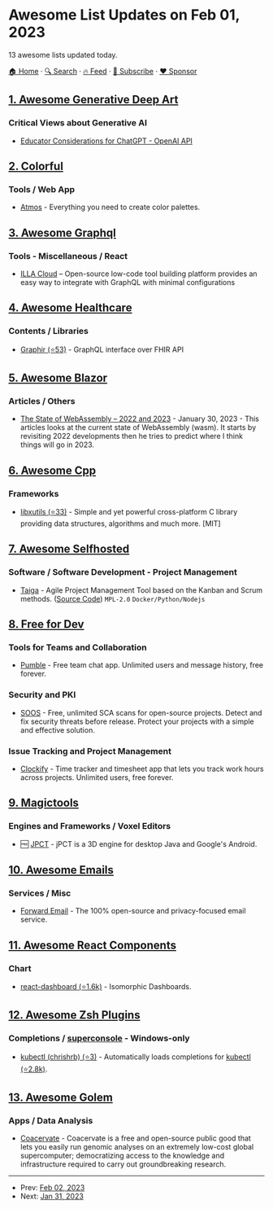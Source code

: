 # Awesome List Updates on Feb 01, 2023

13 awesome lists updated today.

[🏠 Home](/README.md) · [🔍 Search](https://www.trackawesomelist.com/search/) · [🔥 Feed](https://www.trackawesomelist.com/rss.xml) · [📮 Subscribe](https://trackawesomelist.us17.list-manage.com/subscribe?u=d2f0117aa829c83a63ec63c2f&id=36a103854c) · [❤️  Sponsor](https://github.com/sponsors/theowenyoung)



## [1. Awesome Generative Deep Art](/content/filipecalegario/awesome-generative-deep-art/README.md)

### Critical Views about Generative AI

*   [Educator Considerations for ChatGPT - OpenAI API](https://platform.openai.com/docs/chatgpt-education)

## [2. Colorful](/content/Siddharth11/Colorful/README.md)

### Tools / Web App

*   [Atmos](https://atmos.style/) - Everything you need to create color palettes.

## [3. Awesome Graphql](/content/chentsulin/awesome-graphql/README.md)

### Tools - Miscellaneous / React

*   [ILLA Cloud](https://www.illacloud.com/) – Open-source low-code tool building platform provides an easy way to integrate with GraphQL with minimal configurations

## [4. Awesome Healthcare](/content/kakoni/awesome-healthcare/README.md)

### Contents / Libraries

*   [Graphir (⭐53)](https://github.com/microsoft/graphir) - GraphQL interface over FHIR API

## [5. Awesome Blazor](/content/AdrienTorris/awesome-blazor/README.md)

### Articles / Others

*   [The State of WebAssembly – 2022 and 2023](https://platform.uno/blog/the-state-of-webassembly-2022-and-2023) - January 30, 2023 - This articles looks at the current state of WebAssembly (wasm). It starts by revisiting 2022 developments then he tries to predict where I think things will go in 2023.

## [6. Awesome Cpp](/content/fffaraz/awesome-cpp/README.md)

### Frameworks

*   [libxutils (⭐33)](https://github.com/kala13x/libxutils) - Simple and yet powerful cross-platform C library providing data structures, algorithms and much more. \[MIT]

## [7. Awesome Selfhosted](/content/awesome-selfhosted/awesome-selfhosted/README.md)

### Software / Software Development - Project Management

*   [Taiga](https://www.taiga.io/) - Agile Project Management Tool based on the Kanban and Scrum methods. ([Source Code](https://github.com/kaleidos-ventures)) `MPL-2.0` `Docker/Python/Nodejs`

## [8. Free for Dev](/content/ripienaar/free-for-dev/README.md)

### Tools for Teams and Collaboration

*   [Pumble](https://pumble.com) - Free team chat app. Unlimited users and message history, free forever.

### Security and PKI

*   [SOOS](https://soos.io) - Free, unlimited SCA scans for open-source projects. Detect and fix security threats before release. Protect your projects with a simple and effective solution.

### Issue Tracking and Project Management

*   [Clockify](https://clockify.me) - Time tracker and timesheet app that lets you track work hours across projects. Unlimited users, free forever.

## [9. Magictools](/content/ellisonleao/magictools/README.md)

### Engines and Frameworks / Voxel Editors

*   :free: [JPCT](https://www.jpct.net/) - jPCT is a 3D engine for desktop Java and Google's Android.

## [10. Awesome Emails](/content/jonathandion/awesome-emails/README.md)

### Services / Misc

*   [Forward Email](https://forwardemail.net) - The 100% open-source and privacy-focused email service.

## [11. Awesome React Components](/content/brillout/awesome-react-components/README.md)

### Chart

*   [react-dashboard (⭐1.6k)](https://github.com/flatlogic/react-dashboard) - Isomorphic Dashboards.

## [12. Awesome Zsh Plugins](/content/unixorn/awesome-zsh-plugins/README.md)

### Completions / [superconsole](https://github.com/alexchmykhalo/superconsole) - Windows-only

*   [kubectl (chrishrb) (⭐3)](https://github.com/chrishrb/zsh-kubectl) - Automatically loads completions for [kubectl (⭐2.8k)](https://github.com/kubernetes/kubectl).

## [13. Awesome Golem](/content/golemfactory/awesome-golem/README.md)

### Apps / Data Analysis

*   [Coacervate](https://github.com/pryce-turner/coacervate/) - Coacervate is a free and open-source public good that lets you easily run genomic analyses on an extremely low-cost global supercomputer; democratizing access to the knowledge and infrastructure required to carry out groundbreaking research.

---

- Prev: [Feb 02, 2023](/content/2023/02/02/README.md)
- Next: [Jan 31, 2023](/content/2023/01/31/README.md)